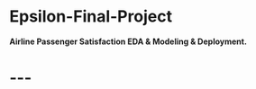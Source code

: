 # Epsilon-Final-Project
**Airline Passenger Satisfaction EDA &amp; Modeling &amp; Deployment.**
# --- 
